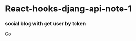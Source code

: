 # React-hooks-djang-api-note-1


### social blog with get user by token
[Go](https://github.com/rafiquljislam/React-hooks-djang-api-note-1/tree/master/react-5-social-blog-bast-api-Copy/backend)
